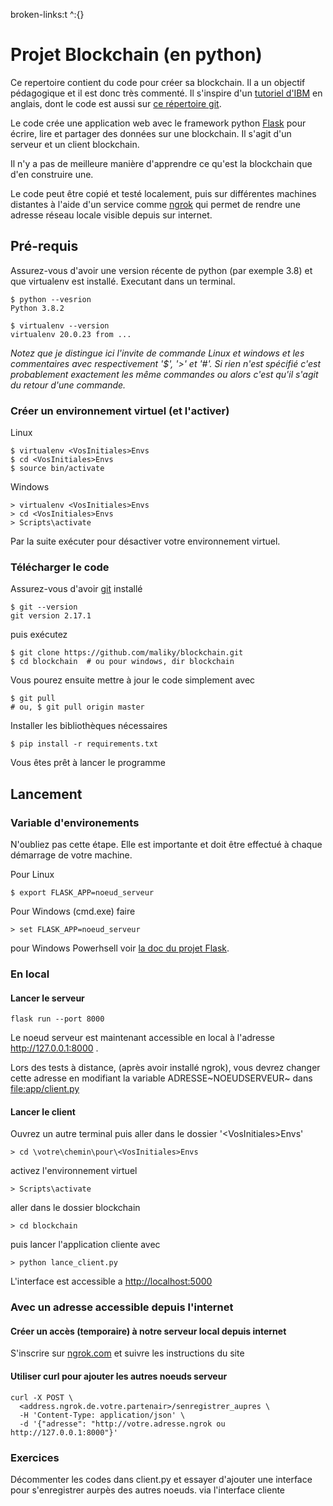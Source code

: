 broken-links:t \^:{}

Projet Blockchain (en python)
=============================

Ce repertoire contient du code pour créer sa blockchain. Il a un
objectif pédagogique et il est donc très commenté. Il s'inspire d'un
[tutoriel
d'IBM](https://developer.ibm.com/technologies/blockchain/tutorials/develop-a-blockchain-application-from-scratch-in-python/)
en anglais, dont le code est aussi sur [ce répertoire
git](https://github.com/satwikkansal/python_blockchain_app/tree/master).

Le code crée une application web avec le framework python
[Flask](https://palletsprojects.com/p/flask/) pour écrire, lire et
partager des données sur une blockchain. Il s'agit d'un serveur et un
client blockchain.

Il n'y a pas de meilleure manière d'apprendre ce qu'est la blockchain
que d'en construire une.

Le code peut être copié et testé localement, puis sur différentes
machines distantes à l'aide d'un service comme
[ngrok](https://ngrok.com) qui permet de rendre une adresse réseau
locale visible depuis sur internet.

Pré-requis
----------

Assurez-vous d'avoir une version récente de python (par exemple 3.8) et
que virtualenv est installé. Executant dans un terminal.

``` {.bash}
$ python --vesrion
Python 3.8.2

$ virtualenv --version
virtualenv 20.0.23 from ...
```

*Notez que je distingue ici l'invite de commande Linux et windows et les
commentaires avec respectivement '\$', '&gt;' et '\#'. Si rien n'est
spécifié c'est probablement exactement les même commandes ou alors c'est
qu'il s'agit du retour d'une commande.*

### Créer un environnement virtuel (et l'activer)

Linux

``` {.bash}
$ virtualenv <VosInitiales>Envs
$ cd <VosInitiales>Envs
$ source bin/activate
```

Windows

``` {.bash}
> virtualenv <VosInitiales>Envs
> cd <VosInitiales>Envs
> Scripts\activate
```

Par la suite exécuter pour désactiver votre environnement virtuel.

### Télécharger le code

Assurez-vous d'avoir [git](https://git-scm.com/download/win) installé

``` {.bash}
$ git --version
git version 2.17.1
```

puis exécutez

``` {.bash}
$ git clone https://github.com/maliky/blockchain.git
$ cd blockchain  # ou pour windows, dir blockchain
```

Vous pourez ensuite mettre à jour le code simplement avec

``` {.bash}
$ git pull 
# ou, $ git pull origin master
```

Installer les bibliothèques nécessaires

``` {.bash}
$ pip install -r requirements.txt
```

Vous êtes prêt à lancer le programme

Lancement
---------

### Variable d'environements

N'oubliez pas cette étape. Elle est importante et doit être effectué à
chaque démarrage de votre machine.

Pour Linux

``` {.bash}
$ export FLASK_APP=noeud_serveur
```

Pour Windows (cmd.exe) faire

``` {.bash}
> set FLASK_APP=noeud_serveur
```

pour Windows Powerhsell voir [la doc du projet
Flask](https://flask.palletsprojects.com/en/1.1.x/cli/#application-discovery).

### En local

#### Lancer le serveur

``` {.bash}
flask run --port 8000
```

Le noeud serveur est maintenant accessible en local à l'adresse
<http://127.0.0.1:8000> .

Lors des tests à distance, (après avoir installé ngrok), vous devrez
changer cette adresse en modifiant la variable ADRESSE~NOEUDSERVEUR~
dans [file:app/client.py](app/client.py)

#### Lancer le client

Ouvrez un autre terminal puis aller dans le dossier
'&lt;VosInitiales&gt;Envs'

``` {.bash}
> cd \votre\chemin\pour\<VosInitiales>Envs
```

activez l'environnement virtuel

``` {.bash}
> Scripts\activate
```

aller dans le dossier blockchain

``` {.bash}
> cd blockchain
```

puis lancer l'application cliente avec

``` {.bash}
> python lance_client.py
```

L'interface est accessible a <http://localhost:5000>

### Avec un adresse accessible depuis l'internet

#### Créer un accès (temporaire) à notre serveur local depuis internet

S'inscrire sur [ngrok.com](https://ngrok.com) et suivre les instructions
du site

#### Utiliser curl pour ajouter les autres noeuds serveur

``` {.bash}
curl -X POST \
  <address.ngrok.de.votre.partenair>/senregistrer_aupres \
  -H 'Content-Type: application/json' \
  -d '{"adresse": "http://votre.adresse.ngrok ou http://127.0.0.1:8000"}'
```

### Exercices

Décommenter les codes dans client.py et essayer d'ajouter une interface
pour s'enregistrer aurpès des autres noeuds. via l'interface cliente
